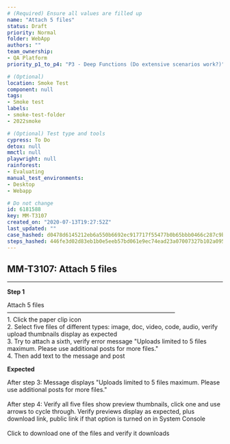 ```yaml
---
# (Required) Ensure all values are filled up
name: "Attach 5 files"
status: Draft
priority: Normal
folder: WebApp
authors: ""
team_ownership: 
- QA Platform
priority_p1_to_p4: "P3 - Deep Functions (Do extensive scenarios work?)"

# (Optional)
location: Smoke Test
component: null
tags: 
- Smoke test
labels: 
- smoke-test-folder
- 2022smoke

# (Optional) Test type and tools
cypress: To Do
detox: null
mmctl: null
playwright: null
rainforest: 
- Evaluating
manual_test_environments: 
- Desktop
- Webapp

# Do not change
id: 6181588
key: MM-T3107
created_on: "2020-07-13T19:27:52Z"
last_updated: ""
case_hashed: d0478d6145212eb6a550b6692ec917717f55477b0b65bbb0466c287c9b026537a7269dd196a9de91041336ec9ab7405c
steps_hashed: 446fe3d02d83eb1b0e5eeb57bd061e9ec74ead23a07007327b102a0952cd2f4e86e1a27a46afc94f3e94ab3ba4f7bc44
---
```


<!-- (Auto-generated) Based on frontmatter's "key" and "name" -->

## MM-T3107: Attach 5 files

---

**Step 1**

Attach 5 files\
————————————————————————————\
1\. Click the paper clip icon\
2\. Select five files of different types: image, doc, video, code, audio, verify upload thumbnails display as expected\
3\. Try to attach a sixth, verify error message "Uploads limited to 5 files maximum. Please use additional posts for more files."\
4\. Then add text to the message and post

**Expected**

After step 3: Message displays "Uploads limited to 5 files maximum. Please use additional posts for more files."\
\
After step 4: Verify all five files show preview thumbnails, click one and use arrows to cycle through. Verify previews display as expected, plus download link, public link if that option is turned on in System Console\
\
Click to download one of the files and verify it downloads
